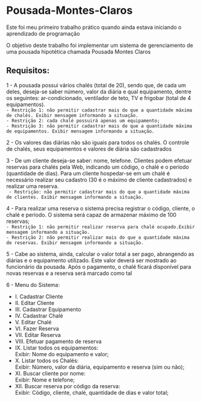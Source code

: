 # Pousada-Montes-Claros
Este foi meu primeiro trabalho prático quando ainda estava iniciando o aprendizado de programação<br>

O objetivo deste trabalho foi implementar um sistema de gerenciamento de uma pousada hipotética chamada Pousada Montes Claros<br>

## Requisitos:<br>
   1 - A pousada possui vários chalés (total de 20), sendo que, de cada um deles, deseja-se saber número, valor da diária e qual equipamento, dentre os seguintes: ar-condicionado, ventilador de teto, TV e frigobar (total de 4 equipamentos).<br>
    ```- Restrição 1: não permitir cadastrar mais do que a quantidade máxima de chalés. Exibir mensagem informando a situação.```<br>
    ```- Restrição 2: cada chalé possuirá apenas um equipamento;``` <br>
    ```- Restrição 3: não permitir cadastrar mais do que a quantidade máxima de equipamentos. Exibir mensagem informando a situação.```
    
   2 - Os valores das diárias não são iguais para todos os chalés. O controle de chalés, seus equipamentos e valores de diária são cadastrados
  
   3 -  De um cliente deseja-se saber: nome, telefone. Clientes podem efetuar reservas para chalés pela Web, indicando um código, o chalé e o período (quantidade de dias). Para um cliente hospedar-se em um chalé é necessário realizar seu cadastro (30 é o máximo de cliente cadastrados) e realizar uma reserva.<br>
   ``` - Restrição: não permitir cadastrar mais do que a quantidade máxima de clientes. Exibir mensagem informando a situação.```

   4 - Para realizar uma reserva o sistema precisa registrar o código, cliente, o chalé e período. O sistema será capaz de armazenar máximo de 100 reservas;<br>
    ```- Restrição 1: não permitir realizar reserva para chalé ocupado.Exibir mensagem informando a situação.``` <br>
    ```- Restrição 2: não permitir realizar mais do que a quantidade máxima de reservas. Exibir mensagem informando a situação.```

   5 - Cabe ao sistema, ainda, calcular o valor total a ser pago, abrangendo as diárias e o equipamento utilizado. Este valor deverá ser mostrado ao funcionário da pousada. Após o pagamento, o chalé ficará disponível para novas reservas e a reserva será marcado como tal

   6 - Menu do Sistema:<br>
* I. Cadastrar Cliente <br>
* II. Editar Cliente <br>
* III. Cadastrar Equipamento <br>
* IV. Cadastrar Chalé <br>
* V. Editar Chalé <br>
* VI. Fazer Reserva <br>
* VII. Editar Reserva <br>
* VIII. Efetuar pagamento de reserva <br>
* IX. Listar todos os equipamentos: <br>
    Exibir: Nome do equipamento e valor; <br>
* X. Listar todos os Chalés: <br>
    Exibir: Número, valor da diária, equipamento e reserva (sim ou não); <br>
* XI. Buscar cliente por nome: <br>
    Exibir: Nome e telefone; <br>
* XII. Buscar reserva por código da reserva: <br>
    Exibir: Código, cliente, chalé, quantidade de dias e valor total; <br>


